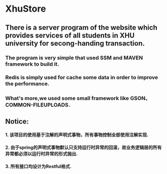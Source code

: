 # XhuStore
## There is a server program of the website which provides services of all students in XHU university for secong-handing transaction.
### The program is very simple that used SSM and MAVEN framework to build it.
### Redis is simply used for cache some data in order to improve the performance.
### What's more,we used some small framework like GSON、COMMON-FILEUPLOADS.
## Notice:
#### 1. 该项目的使用基于注解的声明式事物，所有事物控制全部使用注解实现.
#### 2. 由于spring的声明式事物默认只支持运行时异常的回滚，故业务逻辑层的所有异常都必须以运行时异常的形式抛出.
#### 3. 所有接口均设计为Restful格式.
